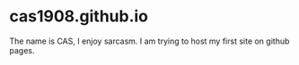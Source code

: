 # cas1908.github.io
The name is CAS, I enjoy sarcasm.
I am trying to host my first site on github pages.
